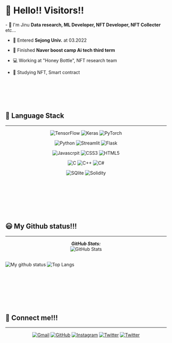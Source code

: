 <h1>👋 Hello!! Visitors!!</h1>
- 💖 I'm Jinu <b>Data research, ML Developer, NFT Developer, NFT Collecter</b> etc...

- 🏫 Entered **Sejong Univ.** at 03.2022

- 🎉 Finished **Naver boost camp Ai tech third term**

- 💻 Working at "Honey Bottle", NFT research team

- 📖 Studying NFT, Smart contract
<br></br>
<br></br>
<br></br>
<h2>🌈 Language Stack</h2>
<hr></hr>

<p align="center">
	<img alt="TensorFlow" src ="https://img.shields.io/badge/TensorFlow-000000.svg?&style=for-the-badge&logo=TensorFlow"/>
	<img alt="Keras" src ="https://img.shields.io/badge/Keras-000000.svg?&style=for-the-badge&logo=Keras"/>
	<img alt="PyTorch" src ="https://img.shields.io/badge/PyTorch-000000.svg?&style=for-the-badge&logo=PyTorch"/>
<p>	
	
<p align="center">
	<img alt="Python" src ="https://img.shields.io/badge/Python-000000.svg?&style=for-the-badge&logo=Python"/>
	<img alt="Streamlit" src ="https://img.shields.io/badge/Streamlit-000000.svg?&style=for-the-badge&logo=Streamlit"/>
	<img alt="Flask" src ="https://img.shields.io/badge/Flask-000000.svg?&style=for-the-badge&logo=Flask"/>
	
<p>
	
<p align="center">
	<img alt="Javascrpit" src ="https://img.shields.io/badge/JavaScript-000000.svg?&style=for-the-badge&logo=JavaScript"/>
	<img alt="CSS3" src ="https://img.shields.io/badge/CSS3-000000.svg?&style=for-the-badge&logo=CSS3"/>
	<img alt="HTML5" src ="https://img.shields.io/badge/HTML5-000000.svg?&style=for-the-badge&logo=HTML5"/>
	
<p>

	
<p align="center">
	<img alt="C" src ="https://img.shields.io/badge/C-000000.svg?&style=for-the-badge&logo=C"/>
	<img alt="C++" src ="https://img.shields.io/badge/C++-000000.svg?&style=for-the-badge&logo=Cplusplus"/>
	<img alt="C#" src ="https://img.shields.io/badge/C_Sharp-000000.svg?&style=for-the-badge&logo=C-Sharp"/>
<p>	
	
<p align="center">
	<img alt="SQlite" src ="https://img.shields.io/badge/SQlite-000000.svg?&style=for-the-badge&logo=SQlite"/>
	<img alt="Solidity" src ="https://img.shields.io/badge/Solidity-000000.svg?&style=for-the-badge&logo=Solidity"/>
	
<p>
   
   
<br></br>
<br></br>
<br></br>
<h2>😃 My Github status!!!</h2>
<hr></hr>


<div>
<!--   <p align="center">
    <b><em>Now listening to:</em></b> <br/>
    <img src="https://spotify-github-profile.vercel.app/api/view?uid=Bhargavi-hash&cover_image=true&theme=novatorem" alt="Now Listenting to" />
  </p> -->
  
  <p align="center">
  <b><em>GitHub Stats:</em></b> <br/>
    <img src="https://github-readme-streak-stats.herokuapp.com/?user=Jinu-uu" alt="GitHub Stats" /> <br/><br/>
  
</div>

![My github status](https://github-readme-stats.vercel.app/api?username=Jinu-uu&show_icons=true&include_all_commits=true)
![Top Langs](https://github-readme-stats.vercel.app/api/top-langs/?username=Jinu-uu&layout=compact)

   
<br></br>
<br></br>
<br></br>
<h2>🤝 Connect me!!!</h2>
<hr></hr>


<p align="center">
	<a href="mailto:candida.kland2001@gmail.com"><img src="https://img.icons8.com/ios/50/000000/gmail.png" alt="Gmail"/></a>
	<a href="https://github.com/Jinu-uu"><img src="https://img.icons8.com/small/50/000000/github.png" alt="GitHub"/></a>
	<a href="https://instagram.com/jinu_uu__"><img src="https://img.icons8.com/small/50/000000/instagram.png" alt="Instagram"/></a>
	<a href="https://twitter.com/Chaosfire7"><img src="https://img.icons8.com/small/50/000000/twitter-circled.png" alt="Twitter"/></a>
	<a href="https://opensea.io/LilStar"><img src="https://img.icons8.com/small/50/000000/opensea.png" alt="Twitter"/></a>
</p>
